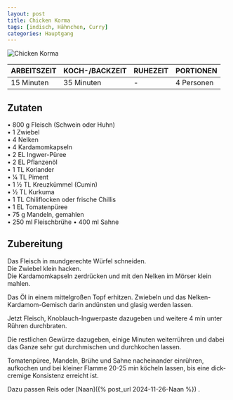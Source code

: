 ```yaml
---
layout: post
title: Chicken Korma
tags: [indisch, Hähnchen, Curry]
categories: Hauptgang
---
```



![Chicken Korma](/assets/images/Chicken_Korma.jpg)

| ARBEITSZEIT | KOCH-/BACKZEIT | RUHEZEIT | PORTIONEN |
|--------------|--------------|--------------|--------------|
| 15 Minuten | 35 Minuten | - | 4 Personen |



## Zutaten
• 800 g Fleisch (Schwein oder Huhn)  
• 1 Zwiebel  
• 4 Nelken  
• 4 Kardamomkapseln  
• 2 EL Ingwer-Püree  
• 2 EL Pflanzenöl  
• 1 TL Koriander  
• ¼ TL Piment  
• 1 ½ TL Kreuzkümmel (Cumin)  
• ½ TL Kurkuma  
• 1 TL Chiliflocken oder frische Chillis  
• 1 EL Tomatenpüree  
• 75 g Mandeln, gemahlen  
• 250 ml Fleischbrühe 
• 400 ml Sahne  



## Zubereitung
Das Fleisch in mundgerechte Würfel schneiden.   
Die Zwiebel klein hacken.   
Die Kardamomkapseln zerdrücken und mit den Nelken im Mörser klein mahlen.  

Das Öl in einem mittelgroßen Topf erhitzen. Zwiebeln und das Nelken-Kardamom-Gemisch darin andünsten und glasig werden lassen.

Jetzt Fleisch, Knoblauch-Ingwerpaste dazugeben und weitere 4 min unter Rühren durchbraten.

Die restlichen Gewürze dazugeben, einige Minuten weiterrühren und dabei das Ganze sehr gut durchmischen und durchkochen lassen. 

Tomatenpüree, Mandeln, Brühe und Sahne nacheinander einrühren, aufkochen und bei kleiner Flamme 20-25 min köcheln lassen, bis eine dick-cremige Konsistenz erreicht ist.


Dazu passen Reis oder [Naan]({% post_url 2024-11-26-Naan %}) . 



